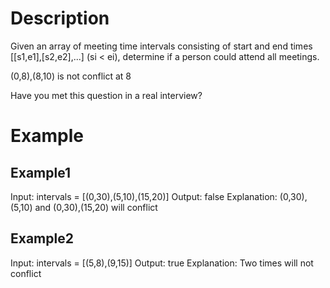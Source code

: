 # Description
Given an array of meeting time intervals consisting of start and end times [[s1,e1],[s2,e2],...] (si < ei), determine if a person could attend all meetings.

(0,8),(8,10) is not conflict at 8

Have you met this question in a real interview?  
# Example
## Example1

Input: intervals = [(0,30),(5,10),(15,20)]
Output: false
Explanation: 
(0,30), (5,10) and (0,30),(15,20) will conflict
## Example2

Input: intervals = [(5,8),(9,15)]
Output: true
Explanation: 
Two times will not conflict 
